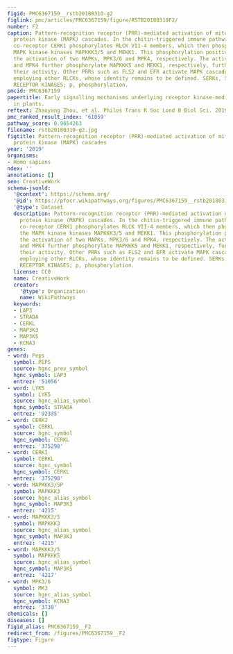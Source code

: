 ```yaml
---
figid: PMC6367159__rstb20180310-g2
figlink: pmc/articles/PMC6367159/figure/RSTB20180310F2/
number: F2
caption: Pattern-recognition receptor (PRR)-mediated activation of mitogen-activated
  protein kinase (MAPK) cascades. In the chitin-triggered immune pathway, the chitin
  co-receptor CERK1 phosphorylates RLCK VII-4 members, which then phosphorylate the
  MAPK kinase kinases MAPKKK3/5 and MEKK1. This phosphorylation positively regulates
  the activation of two MAPKs, MPK3/6 and MPK4, respectively. The activated MPK3/6
  and MPK4 further phosphorylate MAPKKK5 and MEKK1, respectively, further enhancing
  their activity. Other PRRs such as FLS2 and EFR activate MAPK cascade likely by
  employing other RLCKs, whose identity remains to be defined. SERKs, SOMATIC EMBRYOGENESIS
  RECEPTOR KINASES; p, phosphorylation.
pmcid: PMC6367159
papertitle: Early signalling mechanisms underlying receptor kinase-mediated immunity
  in plants.
reftext: Zhaoyang Zhou, et al. Philos Trans R Soc Lond B Biol Sci. 2019 Mar 4;374(1767):20180310.
pmc_ranked_result_index: '61059'
pathway_score: 0.9654263
filename: rstb20180310-g2.jpg
figtitle: Pattern-recognition receptor (PRR)-mediated activation of mitogen-activated
  protein kinase (MAPK) cascades
year: '2019'
organisms:
- Homo sapiens
ndex: ''
annotations: []
seo: CreativeWork
schema-jsonld:
  '@context': https://schema.org/
  '@id': https://pfocr.wikipathways.org/figures/PMC6367159__rstb20180310-g2.html
  '@type': Dataset
  description: Pattern-recognition receptor (PRR)-mediated activation of mitogen-activated
    protein kinase (MAPK) cascades. In the chitin-triggered immune pathway, the chitin
    co-receptor CERK1 phosphorylates RLCK VII-4 members, which then phosphorylate
    the MAPK kinase kinases MAPKKK3/5 and MEKK1. This phosphorylation positively regulates
    the activation of two MAPKs, MPK3/6 and MPK4, respectively. The activated MPK3/6
    and MPK4 further phosphorylate MAPKKK5 and MEKK1, respectively, further enhancing
    their activity. Other PRRs such as FLS2 and EFR activate MAPK cascade likely by
    employing other RLCKs, whose identity remains to be defined. SERKs, SOMATIC EMBRYOGENESIS
    RECEPTOR KINASES; p, phosphorylation.
  license: CC0
  name: CreativeWork
  creator:
    '@type': Organization
    name: WikiPathways
  keywords:
  - LAP3
  - STRADA
  - CERKL
  - MAP3K3
  - MAP3K5
  - KCNA3
genes:
- word: Реps
  symbol: PEPS
  source: hgnc_prev_symbol
  hgnc_symbol: LAP3
  entrez: '51056'
- word: LYK5
  symbol: LYK5
  source: hgnc_alias_symbol
  hgnc_symbol: STRADA
  entrez: '92335'
- word: CERKI
  symbol: CERKL
  source: hgnc_symbol
  hgnc_symbol: CERKL
  entrez: '375298'
- word: CERKI
  symbol: CERKL
  source: hgnc_symbol
  hgnc_symbol: CERKL
  entrez: '375298'
- word: MAPKKK3/5P
  symbol: MAPKKK3
  source: hgnc_alias_symbol
  hgnc_symbol: MAP3K3
  entrez: '4215'
- word: MAPKKK3/5
  symbol: MAPKKK3
  source: hgnc_alias_symbol
  hgnc_symbol: MAP3K3
  entrez: '4215'
- word: MAPKKK3/5
  symbol: MAPKKK5
  source: hgnc_alias_symbol
  hgnc_symbol: MAP3K5
  entrez: '4217'
- word: MРК3/6
  symbol: MK3
  source: hgnc_alias_symbol
  hgnc_symbol: KCNA3
  entrez: '3738'
chemicals: []
diseases: []
figid_alias: PMC6367159__F2
redirect_from: /figures/PMC6367159__F2
figtype: Figure
---
```

